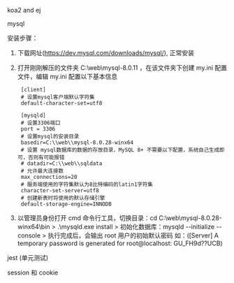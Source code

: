 koa2 and ej

mysql

安装步骤：
1. 下载网址(https://dev.mysql.com/downloads/mysql/), 正常安装
2. 打开刚刚解压的文件夹 C:\web\mysql-8.0.11 ，在该文件夹下创建 my.ini 配置文件，编辑 my.ini 配置以下基本信息

        [client]
        # 设置mysql客户端默认字符集
        default-character-set=utf8
        
        [mysqld]
        # 设置3306端口
        port = 3306
        # 设置mysql的安装目录
        basedir=C:\\web\\mysql-8.0.28-winx64
        # 设置 mysql数据库的数据的存放目录，MySQL 8+ 不需要以下配置，系统自己生成即可，否则有可能报错
        # datadir=C:\\web\\sqldata
        # 允许最大连接数
        max_connections=20
        # 服务端使用的字符集默认为8比特编码的latin1字符集
        character-set-server=utf8
        # 创建新表时将使用的默认存储引擎
        default-storage-engine=INNODB

 3. 以管理员身份打开 cmd 命令行工具，切换目录：cd C:\web\mysql-8.0.28-winx64\bin     >   .\mysqld.exe install    >   初始化数据库：mysqld --initialize --console  > 执行完成后，会输出 root 用户的初始默认密码   如：([Server] A temporary password is generated for root@localhost: GU_FH9d??UCB)


jest  (单元测试)

session 和 cookie

<!-- https://koa.bootcss.com/ -->

<!-- 
first step: npm install -g koa-generator   init koa
second: koa2 -e koa2-learn
third: 


 -->